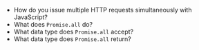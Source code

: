 * How do you issue multiple HTTP requests simultaneously with JavaScript?
* What does `Promise.all` do?
* What data type does `Promise.all` accept?
* What data type does `Promise.all` return?
